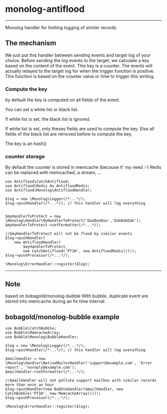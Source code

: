 # monolog-antiflood
----

Monolog handler for limiting logging of similar records

## The mechanism

We just put this handler between sending events and target log of your choice.
Before sending the log events to the target, we calculate a key based on the content of the event.
This key is a counter.
The events will actually relayed to the target log for when the trigger function is positive.
This function is based on the counter value or time to trigger this writing.

### Compute the key
by default the key is computed on all fields of the event.

You can set a white list or black list.

If white list is set, the black list is ignored.

If white list is set, only theses fields are used to compute the key.
Else all fields of the black list are removed before to compute the key.

The key is an hash()

### counter storage
By default the counter is stored in memcache (because it' my need :-)
Redis can be replaced with memcached, a stream, ...


    use Antiflood\CatchAntiflood;
    use Antiflood\Redis As AntifloodRedis;
    use Antiflood\Monolog\AntifloodHandler;

    $log = new \Monolog\Logger(/*...*/);
    $log->pushHandler(/*...*/); // this handler will log everything


    $myHandlerToProtect = new \Monolog\Handler\MyHandlerToProtect('DooDooDoo','DahDahDah');
    $myHandlerToProtect->setFormatter(/*...*/);

    //$myHandlerToProtect will not be flood by similar events
    $log->pushHandler(
        new AntifloodHandler(
            $myHandlerToProtect,
            new CatchAntiflood('PT1H', new AntifloodRedis())));
    $log->pushProcessor(/*...*/);

    \Monolog\ErrorHandler::register($log);


----
## Note

based on bobagold/monolog-bubble
With bubble, duplicate event are stored into memcache  during an fix time interval.

## bobagold/monolog-bubble example

    use Bubble\CatchBubble;
    use Bubble\MemcacheArray;
    use Bubble\Monolog\BubbleHandler;

    $log = new \Monolog\Logger(/*...*/);
    $log->pushHandler(/*...*/); // this handler will log everything

    $mailHandler = new \Monolog\Handler\NativeMailerHandler('support@example.com', 'Error report', 'noreply@example.com');
    $mailHandler->setFormatter(/*...*/);

    //$mailHandler will not pollute support mailbox with similar records more than once an hour
    $log->pushHandler(new BubbleHandler($mailHandler, new CatchBubble('PT1H', new MemcacheArray())));
    $log->pushProcessor(/*...*/);

    \Monolog\ErrorHandler::register($log);
